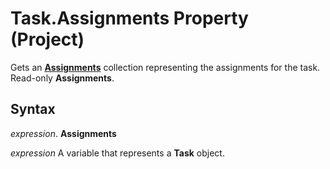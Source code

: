 
# Task.Assignments Property (Project)

Gets an  **[Assignments](bfb9a505-7818-0a86-9d4b-f19a0ff465d3.md)** collection representing the assignments for the task. Read-only **Assignments**.


## Syntax

 _expression_. **Assignments**

 _expression_ A variable that represents a **Task** object.

